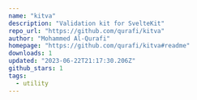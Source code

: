```yaml
---
name: "kitva"
description: "Validation kit for SvelteKit"
repo_url: "https://github.com/qurafi/kitva"
author: "Mohammed Al-Qurafi"
homepage: "https://github.com/qurafi/kitva#readme"
downloads: 1
updated: "2023-06-22T21:17:30.206Z"
github_stars: 1
tags: 
  - utility
---
```

